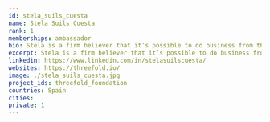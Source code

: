 ```yaml
---
id: stela_suils_cuesta
name: Stela Suils Cuesta
rank: 1
memberships: ambassador
bio: Stela is a firm believer that it’s possible to do business from the heart. MA in Psychology. Passionate about making the world a better place, D&I, Women Empowerment, and Social Entrepreneurship. By working at ThreeFold she can combine multiple passions in one and this is what makes her love what she does. She also sells shells on the side.I want a world where technology supports and empowers each person, as well as the planet that sustains us; where we, and the planet, are not the product. With ThreeFold, we are creating responsible technology for people to collaborate and together, build a better tomorrow; fair, sustainable, and inclusive.
excerpt: Stela is a firm believer that it’s possible to do business from the heart.
linkedin: https://www.linkedin.com/in/stelasuilscuesta/
websites: https://threefold.io/
image: ./stela_suils_cuesta.jpg
project_ids: threefold_foundation
countries: Spain
cities:
private: 1
---
```

